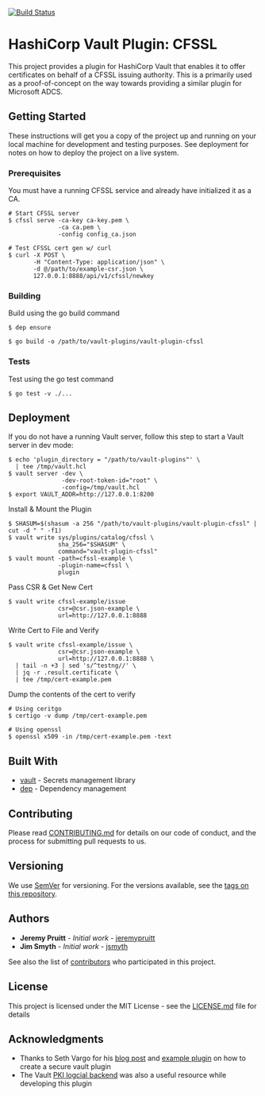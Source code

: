 [![Build Status](https://semaphoreci.com/api/v1/learnsecurely/vault-plugin-cfssl/branches/gen-cfssl-cert/badge.svg)](https://semaphoreci.com/learnsecurely/vault-plugin-cfssl)

# HashiCorp Vault Plugin: CFSSL

This project provides a plugin for HashiCorp Vault that enables it to offer
certificates on behalf of a CFSSL issuing authority. This is a primarily
used as a proof-of-concept on the way towards providing a similar plugin
for Microsoft ADCS.

## Getting Started

These instructions will get you a copy of the project up and running on your local machine for development and testing purposes. See deployment for notes on how to deploy the project on a live system.

### Prerequisites

You must have a running CFSSL service and already have initialized it as a CA.
```
# Start CFSSL server
$ cfssl serve -ca-key ca-key.pem \
              -ca ca.pem \
              -config config_ca.json
```
```
# Test CFSSL cert gen w/ curl
$ curl -X POST \
       -H "Content-Type: application/json" \
       -d @/path/to/example-csr.json \
       127.0.0.1:8888/api/v1/cfssl/newkey
```

### Building

Build using the go build command

```
$ dep ensure
```
```
$ go build -o /path/to/vault-plugins/vault-plugin-cfssl
```

### Tests

Test using the go test command
```
$ go test -v ./...
```

## Deployment

If you do not have a running Vault server, follow this step to start a
Vault server in dev mode:
```
$ echo 'plugin_directory = "/path/to/vault-plugins"' \
  | tee /tmp/vault.hcl
$ vault server -dev \
               -dev-root-token-id="root" \
               -config=/tmp/vault.hcl
$ export VAULT_ADDR=http://127.0.0.1:8200
```  
Install & Mount the Plugin
```
$ SHASUM=$(shasum -a 256 "/path/to/vault-plugins/vault-plugin-cfssl" | cut -d " " -f1)
$ vault write sys/plugins/catalog/cfssl \
              sha_256="$SHASUM" \
              command="vault-plugin-cfssl"
$ vault mount -path=cfssl-example \
              -plugin-name=cfssl \
              plugin
```
Pass CSR & Get New Cert
```
$ vault write cfssl-example/issue
              csr=@csr.json-example \
              url=http://127.0.0.1:8888
```
Write Cert to File and Verify
```
$ vault write cfssl-example/issue \
              csr=@csr.json-example \
              url=http://127.0.0.1:8888 \
  | tail -n +3 | sed 's/^testng//' \
  | jq -r .result.certificate \
  | tee /tmp/cert-example.pem
```
Dump the contents of the cert to verify
```
# Using ceritgo
$ certigo -v dump /tmp/cert-example.pem

# Using openssl
$ openssl x509 -in /tmp/cert-example.pem -text
```

## Built With

* [vault](https://github.com/hashicorp/vault) - Secrets management library
* [dep](https://github.com/golang/dep) - Dependency management

## Contributing

Please read [CONTRIBUTING.md](CONTRIBUTING.md) for details on our code of conduct, and the process for submitting pull requests to us.

## Versioning

We use [SemVer](http://semver.org/) for versioning. For the versions available, see the [tags on this repository](https://github.com/learnsecurely/vault-plugin-cfssl/tags). 

## Authors

* **Jeremy Pruitt** - *Initial work* - [jeremypruitt](https://github.com/jeremypruitt)
* **Jim Smyth** - *Initial work* - [jsmyth](https://github.com/jsmyth)

See also the list of [contributors](https://github.com/learnsecurely/vault-plugin-cfssl/contributors) who participated in this project.

## License

This project is licensed under the MIT License - see the [LICENSE.md](LICENSE.md) file for details

## Acknowledgments

* Thanks to Seth Vargo for his [blog post](https://www.hashicorp.com/blog/building-a-vault-secure-plugin) and [example plugin](https://github.com/hashicorp/vault-auth-plugin-example) on how to create a secure vault plugin
* The Vault [PKI logcial backend](https://github.com/hashicorp/vault/tree/master/builtin/logical/pki) was also a useful resource while developing this plugin
